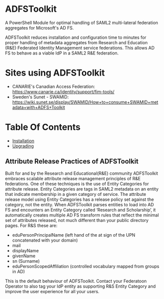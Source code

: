 # ADFSToolkit

A PowerShell Module for optimal handling of SAML2 multi-lateral federation aggregates for Microsoft's AD FS.

ADFSToolkit reduces installation and configuration time to minutes for proper handling of metadata aggregates from Research and Education (R&E) Federated Identity Management service federations. This allows AD FS to behave as a viable IdP in a SAML2 R&E federation.

# Sites using ADFSToolkit
- CANARIE's Canadian Access Federation: https://www.canarie.ca/identity/support/fim-tools/
- Sweden's Sunet - SWAMID: https://wiki.sunet.se/display/SWAMID/How+to+consume+SWAMID+metadata+with+ADFS+Toolkit

# Table Of Contents
* [Installation](./doc/README.md)
* [Upgrading](./doc/upgrade.md)



## Attribute Release Practices of ADFSToolkit 
Built for and by the Research and Educational(R&E) community ADFSToolkit embraces scalable attribute release management principles of R&E federations. 
One of these techniques is the use of Entity Categories for attribute release. 
Entity Categories are tags in SAML2 metadata on an entity that indicate membership in a given category of service. 
The attribute release model using Entity Categories has a release policy set against the category, not the entity. 
 When ADFSToolkit parses entities to load into AD FS and encounters an Entity Category called ‘Research and Scholarship’, it automatically creates multiple AD FS transform rules that reflect the minimal set of attributes released, not much different than your public directory pages. For R&S these are:
- eduPersonPrincipalName (left hand of the at sign of the UPN concatenated with your domain)
- mail
- displayName
- givenName
- sn (Surname)
- eduPersonScopedAffiliation (controlled vocabulary mapped from groups in AD)

This is the default behaviour of ADFSToolkit. Contact your Federatoon Operator to also tag your IdP entity as supporting R&S Entity Category and improve the user experience for all your users.
